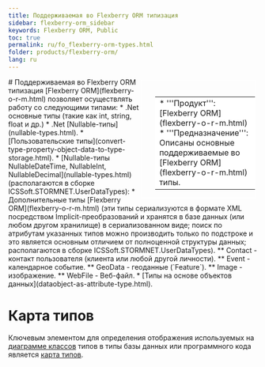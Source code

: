 ```yaml
---
title: Поддерживаемая во Flexberry ORM типизация
sidebar: flexberry-orm_sidebar
keywords: Flexberry ORM, Public
toc: true
permalink: ru/fo_flexberry-orm-types.html
folder: products/flexberry-orm/
lang: ru
---
```


<div style="margin:5px; padding-left:28px; float:right; width:40%; outline:1px solid white;">
<br>
<table border="0" width="100%" bgcolor="#6495ED">
<tbody><tr><td bgcolor="#FFFFFF">
* '''Продукт''': [Flexberry ORM](flexberry-o-r-m.html)
* '''Предназначение''': Описаны основные поддерживаемые во [Flexberry ORM](flexberry-o-r-m.html) типы.
</td>
</tr></tbody></table></a>
</div>
# Поддерживаемая во Flexberry ORM типизация
[Flexberry ORM](flexberry-o-r-m.html) позволяет осуществлять работу со следующими типами:
* .Net основные типы (такие как int, string, float и др.)
* .Net [Nullable-типы](nullable-types.html).
* [Пользовательские типы](convert-type-property-object-data-to-type-storage.html).
* [Nullable-типы NullableDateTime, NullableInt, NullableDecimal](nullable-types.html) (располагаются в сборке ICSSoft.STORMNET.UserDataTypes):
* Дополнительные типы [Flexberry ORM](flexberry-o-r-m.html) (эти типы сериализуются в формате XML посредством Implicit-преобразований и хранятся в базе данных (или любом другом хранилище) в сериализованном виде; поиск по атрибутам указанных типов можно производить только по подстроке и это является основным отличием от полноценной структуры данных; располагаются в сборке ICSSoft.STORMNET.UserDataTypes).
** Contact - контакт пользователя (клиента или любой другой личности).
** Event - календарное событие.
** GeoData - геоданные (`Feature`).
** Image - изображение.
** WebFile - Веб-файл.
* [Типы на основе объектов данных](dataobject-as-attribute-type.html).

# Карта типов
Ключевым элементом для определения отображения используемых на [диаграмме классов](class-diagram.html) типов в типы базы данных или программного кода является [карта типов](types-map.html).
